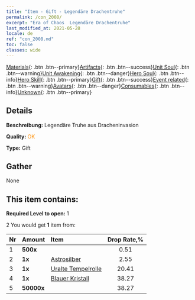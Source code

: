 ```yaml
---
title: "Item - Gift - Legendäre Drachentruhe"
permalink: /con_2008/
excerpt: "Era of Chaos  Legendäre Drachentruhe"
last_modified_at: 2021-05-28
locale: de
ref: "con_2008.md"
toc: false
classes: wide
---
```

 [Materials](/ItemsDE/){: .btn .btn--primary}[Artifacts](/ItemsDE/Artifacts/){: .btn .btn--success}[Unit Soul](/ItemsDE/UnitSoul/){: .btn .btn--warning}[Unit Awakening](/ItemsDE/UnitAwakening/){: .btn .btn--danger}[Hero Soul](/ItemsDE/HeroSoul/){: .btn .btn--info}[Hero Skill](/ItemsDE/HeroSkill/){: .btn .btn--primary}[Gift](/ItemsDE/Gift/){: .btn .btn--success}[Event related](/ItemsDE/Events/){: .btn .btn--warning}[Avatars](/ItemsDE/Avatars/){: .btn .btn--danger}[Consumables](/ItemsDE/Consumables/){: .btn .btn--info}[Unknown](/ItemsDE/Unknown/){: .btn .btn--primary}

## Details
 **Beschreibung:** Legendäre Truhe aus Dracheninvasion

 **Quality:** <span style="color: #FF8C00">OK</span>

 **Type:** Gift

## Gather

  None

## This item contains:

 **Required Level to open:** 1

 2 You would get **1** item  from:

  | Nr | Amount |     Item    | Drop Rate,% |
  |:---|:-------|:------------|:---------:|
  | 1 |  **500x** | <i class="fas fa-gem"/> | 0.51 | 
  | 2 |  **1x** | [Astrosilber](/ItemsDE/con_969/) | 2.55 | 
  | 3 |  **1x** | [Uralte Tempelrolle](/ItemsDE/con_697/) | 20.41 | 
  | 4 |  **1x** | [Blauer Kristall](/ItemsDE/con_716/) | 38.27 | 
  | 5 |  **50000x** | <i class="fas fa-coins"/> | 38.27 | 
